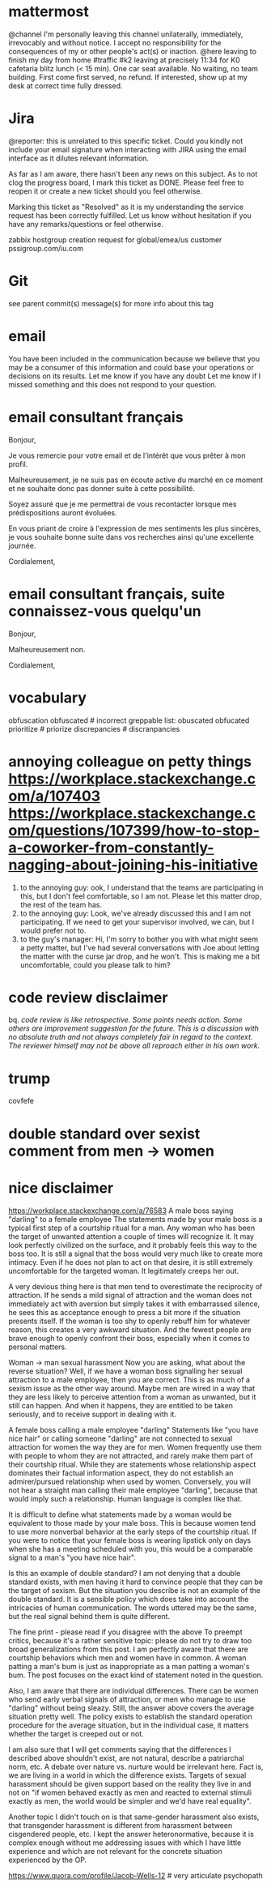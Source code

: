 # mattermost
@channel  I'm personally leaving this channel unilaterally, immediately, irrevocably and without notice. I accept no responsibility for the consequences of my or other people's act(s) or inaction.
@here leaving to finish my day from home #traffic #k2
leaving at precisely 11:34 for K0 cafetaria blitz lunch (< 15 min). One car seat available. No waiting, no team building. First come first served, no refund. If interested, show up at my desk at correct time fully dressed.

# Jira
@reporter: this is unrelated to this specific ticket. Could you kindly not include your email signature when interacting with JIRA using the email interface as it dilutes relevant information.

As far as I am aware, there hasn't been any news on this subject. As to not clog the progress board, I mark this ticket as DONE. Please feel free to reopen it or create a new ticket should you feel otherwise.

Marking this ticket as "Resolved" as it is my understanding the service request has been correctly fulfilled. Let us know without hesitation if you have any remarks/questions or feel otherwise.

zabbix hostgroup creation request for global/emea/us customer pssigroup.com/iu.com

# Git
see parent commit(s) message(s) for more info about this tag

# email
You have been included in the communication because we believe that you may be a consumer of this information and could base your operations or decisions on its results.
Let me know if you have any doubt
Let me know if I missed something and this does not respond to your question.


# email consultant français
Bonjour,

Je vous remercie pour votre email et de l'intérêt que vous prêter à mon profil.

Malheureusement, je ne suis pas en écoute active du marché en ce moment et ne souhaite donc pas donner suite à cette possibilité.

Soyez assuré que je me permettrai de vous recontacter lorsque mes prédispositions auront évoluées.

En vous priant de croire à l'expression de mes sentiments les plus sincères, je vous souhaite bonne suite dans vos recherches ainsi qu'une excellente journée.

Cordialement,

# email consultant français, suite connaissez-vous quelqu'un
Bonjour,

Malheureusement non.

Cordialement,



# vocabulary
obfuscation obfuscated # incorrect greppable list: obuscated obfucated
prioritize # priorize
discrepancies # discranpancies


# annoying colleague on petty things https://workplace.stackexchange.com/a/107403 https://workplace.stackexchange.com/questions/107399/how-to-stop-a-coworker-from-constantly-nagging-about-joining-his-initiative
1) to the annoying guy: ook, I understand that the teams are participating in this, but I don't feel comfortable, so I am not. Please let this matter drop, the rest of the team has.
2) to the annoying guy: Look, we've already discussed this and I am not participating. If we need to get your supervisor involved, we can, but I would prefer not to.
3) to the guy's manager: Hi, I'm sorry to bother you with what might seem a petty matter, but I've had several conversations with Joe about letting the matter with the curse jar drop, and he won't. This is making me a bit uncomfortable, could you please talk to him?

# code review disclaimer
bq. _code review is like retrospective. Some points needs action. Some others are improvement suggestion for the future. This is a discussion with no absolute truth and not always completely fair in regard to the context. The reviewer himself may not be above all reproach either in his own work._


# trump
covfefe

# double standard over sexist comment from men -> women
# nice disclaimer
https://workplace.stackexchange.com/a/76583
A male boss saying "darling" to a female employee
The statements made by your male boss is a typical first step of a courtship ritual for a man. Any woman who has been the target of unwanted attention a couple of times will recognize it. It may look perfectly civilized on the surface, and it probably feels this way to the boss too. It is still a signal that the boss would very much like to create more intimacy. Even if he does not plan to act on that desire, it is still extremely uncomfortable for the targeted woman. It legitimately creeps her out.

A very devious thing here is that men tend to overestimate the reciprocity of attraction. If he sends a mild signal of attraction and the woman does not immediately act with aversion but simply takes it with embarrassed silence, he sees this as acceptance enough to press a bit more if the situation presents itself. If the woman is too shy to openly rebuff him for whatever reason, this creates a very awkward situation. And the fewest people are brave enough to openly confront their boss, especially when it comes to personal matters.

Woman -> man sexual harassment
Now you are asking, what about the reverse situation? Well, if we have a woman boss signalling her sexual attraction to a male employee, then you are correct. This is as much of a sexism issue as the other way around. Maybe men are wired in a way that they are less likely to perceive attention from a woman as unwanted, but it still can happen. And when it happens, they are entitled to be taken seriously, and to receive support in dealing with it.

A female boss calling a male employee "darling"
Statements like "you have nice hair" or calling someone "darling" are not connected to sexual attraction for women the way they are for men. Women frequently use them with people to whom they are not attracted, and rarely make them part of their courtship ritual. While they are statements whose relationship aspect dominates their factual information aspect, they do not establish an admirer/pursued relationship when used by women. Conversely, you will not hear a straight man calling their male employee "darling", because that would imply such a relationship. Human language is complex like that.

It is difficult to define what statements made by a woman would be equivalent to those made by your male boss. This is because women tend to use more nonverbal behavior at the early steps of the courtship ritual. If you were to notice that your female boss is wearing lipstick only on days when she has a meeting scheduled with you, this would be a comparable signal to a man's "you have nice hair".

Is this an example of double standard?
I am not denying that a double standard exists, with men having it hard to convince people that they can be the target of sexism. But the situation you describe is not an example of the double standard. It is a sensible policy which does take into account the intricacies of human communication. The words uttered may be the same, but the real signal behind them is quite different.

The fine print - please read if you disagree with the above
To preempt critics, because it's a rather sensitive topic: please do not try to draw too broad generalizations from this post. I am perfectly aware that there are courtship behaviors which men and women have in common. A woman patting a man's bum is just as inappropriate as a man patting a woman's bum. The post focuses on the exact kind of statement noted in the question.

Also, I am aware that there are individual differences. There can be women who send early verbal signals of attraction, or men who manage to use "darling" without being sleazy. Still, the answer above covers the average situation pretty well. The policy exists to establish the standard operation procedure for the average situation, but in the individual case, it matters whether the target is creeped out or not.

I am also sure that I will get comments saying that the differences I described above shouldn't exist, are not natural, describe a patriarchal norm, etc. A debate over nature vs. nurture would be irrelevant here. Fact is, we are living in a world in which the difference exists. Targets of sexual harassment should be given support based on the reality they live in and not on "if women behaved exactly as men and reacted to external stimuli exactly as men, the world would be simpler and we'd have real equality".

Another topic I didn't touch on is that same-gender harassment also exists, that transgender harassment is different from harassment between cisgendered people, etc. I kept the answer heteronormative, because it is complex enough without me addressing issues with which I have little experience and which are not relevant for the concrete situation experienced by the OP.

https://www.quora.com/profile/Jacob-Wells-12 # very articulate psychopath
